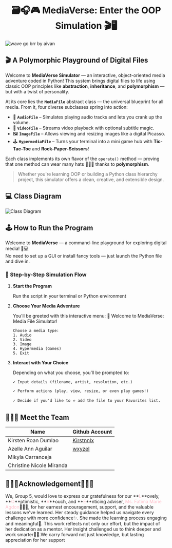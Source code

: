 <h1 align="center">🗃️🎧🎮 MediaVerse: Enter the OOP Simulation 🎬🖥️</h1>


<!DOCTYPE html>
<html lang="en">
<head>
    <meta charset="UTF-8">
    <meta name="viewport" content="width=device-width, initial-scale=1.0">
</head>
<body>
    <div class="footer">
        <img src="https://raw.githubusercontent.com/trinib/trinib/82213791fa9ff58d3ca768ddd6de2489ec23ffca/images/footer.svg" 
             alt="wave go brr by aivan" />
    </div>
</body>
</html>


## 🎬 A Polymorphic Playground of Digital Files

Welcome to **MediaVerse Simulator** — an interactive, object-oriented media adventure coded in Python! This system brings digital files to life using classic OOP principles like **abstraction**, **inheritance**, and **polymorphism** — but with a twist of personality.

At its core lies the **`MediaFile`** abstract class — the universal blueprint for all media. From it, four diverse subclasses spring into action:

- 🎵 **`AudioFile`** – Simulates playing audio tracks and lets you crank up the volume.
- 🎥 **`VideoFile`** – Streams video playback with optional subtitle magic.
- 🖼️ **`ImageFile`** – Allows viewing and resizing images like a digital Picasso.
- 🕹️ **`HypermediaFile`** – Turns your terminal into a mini game hub with **Tic-Tac-Toe** and **Rock-Paper-Scissors**!

Each class implements its own flavor of the `operate()` method — proving that one method can wear many hats 👒🎩🧢 thanks to **polymorphism**.


> Whether you're learning OOP or building a Python class hierarchy project, this simulator offers a clean, creative, and extensible design.

## 💻 Class Diagram
![Class Diagram](https://github.com/Kirstnnlx/CS121-LabAct-3-4/blob/main/ClassDiagram.png)

## 🕹️ How to Run the Program
Welcome to **MediaVerse** — a command-line playground for exploring digital media! 🧠💻  
No need to set up a GUI or install fancy tools — just launch the Python file and dive in.

### 🚦 Step-by-Step Simulation Flow

1. **Start the Program**
   
   Run the script in your terminal or Python environment

2. **Choose Your Media Adventure**
   
   You'll be greeted with this interactive menu:
   🎉 Welcome to MediaVerse: Media File Simulator!

    ``` (no tag)
    Choose a media type:
    1. Audio
    2. Video
    3. Image
    4. Hypermedia (Games)
    5. Exit

3. **Interact with Your Choice**

   Depending on what you choose, you’ll be prompted to:

       ✓ Input details (filename, artist, resolution, etc.)

       ✓ Perform actions (play, view, resize, or even play games!)

       ✓ Decide if you'd like to ⭐ add the file to your Favorites list.



## 👩🏻‍💻 Meet the Team
| Name | Github Account |
|------|----------------|
| Kirsten Roan Dumlao | [Kirstnnlx](https://github.com/Kirstnnlx) |
| Azelle Ann Aguilar | [wxyzel](https://github.com/wxyzel) |
| Mikyla Carranceja |
| Christine Nicole Miranda |

## 👩‍🏫🎀Acknowledgement🌸💅🏻

We, Group 5, would love to express our gratefulness for our **<span style="color:pink">L</span>**ovely, **<span style="color:pink">O</span>**ptimistic, **<span style="color:pink">V</span>**ouch, and **<span style="color:pink">E</span>**nticing adviser, <span style="color:pink">Ms. Fatima Marie Agdon</span>👩‍🏫🌸, for her earnest encouragement, support, and the valuable lessons we've learned. Her steady guidance helped us navigate every challenge with more confidence✨. She made the learning process engaging and meaningful🎀. This work reflects not only our effort, but the impact of her dedication as a mentor. Her insight challenged us to think deeper and work smarter💅🏻.We carry forward not just knowledge, but lasting appreciation for her support
